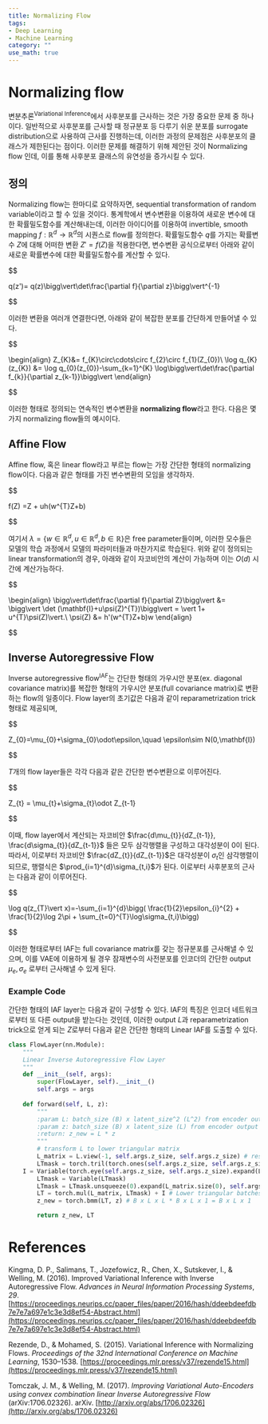 ```yaml
---
title: Normalizing Flow
tags: 
- Deep Learning
- Machine Learning
category: ""
use_math: true
---
```

# Normalizing flow

변분추론<sup>Variational Inference</sup>에서 사후분포를 근사하는 것은 가장 중요한 문제 중 하나이다. 일반적으로 사후분포를 근사할 때 정규분포 등 다루기 쉬운 분포를 surrogate distribution으로 사용하여 근사를 진행하는데, 이러한 과정의 문제점은 사후분포의 클래스가 제한된다는 점이다. 이러한 문제를 해결하기 위해 제안된 것이 Normalizing flow 인데, 이를 통해 사후분포 클래스의 유연성을 증가시킬 수 있다.

## 정의

Normalizing flow는 한마디로 요약하자면, sequential transformation of random variable이라고 할 수 있을 것이다. 통계학에서 변수변환을 이용하여 새로운 변수에 대한 확률밀도함수를 계산해내는데, 이러한 아이디어를 이용하여 invertible, smooth mapping $f:\mathbb{R}^{d}\to \mathbb{R}^{d}$의 시퀀스로 flow를 정의한다. 확률밀도함수 $q$를 가지는 확률변수 $Z$에 대해 어떠한 변환 $Z'=f(Z)$을 적용한다면, 변수변환 공식으로부터 아래와 같이 새로운 확률변수에 대한 확률밀도함수를 계산할 수 있다.


$$

q(z')= q(z)\bigg\vert\det\frac{\partial f}{\partial z}\bigg\vert^{-1}


$$

이러한 변환을 여러개 연결한다면, 아래와 같이 복잡한 분포를 간단하게 만들어낼 수 있다.


$$

\begin{align}
Z_{K}&= f_{K}\circ\cdots\circ f_{2}\circ f_{1}(Z_{0})\\
\log q_{K}(z_{K}) &= \log q_{0}(z_{0})-\sum_{k=1}^{K} \log\bigg\vert\det\frac{\partial f_{k}}{\partial z_{k-1}}\bigg\vert
\end{align}


$$

이러한 형태로 정의되는 연속적인 변수변환을 **normalizing flow**라고 한다. 다음은 몇 가지 normalizing flow들의 예시이다.

## Affine Flow

Affine flow, 혹은 linear flow라고 부르는 flow는 가장 간단한 형태의 normalizing flow이다. 다음과 같은 형태를 가진 변수변환의 모임을 생각하자.


$$

f(Z) =Z + uh(w^{T}Z+b)


$$

여기서 $\lambda=\{w\in \mathbb{R}^{d}, u\in \mathbb{R}^{d}, b\in \mathbb{R}\}$은 free parameter들이며, 이러한 모수들은 모델의 학습 과정에서 모델의 파라미터들과 마찬가지로 학습된다. 위와 같이 정의되는 linear transformation의 경우, 아래와 같이 자코비안의 계산이 가능하며 이는 $O(d)$ 시간에 계산가능하다.


$$

\begin{align}
\bigg\vert\det\frac{\partial f}{\partial Z}\bigg\vert &=  \bigg\vert \det (\mathbf{I}+u\psi(Z)^{T})\bigg\vert = \vert 1+ u^{T}\psi(Z)\vert.\\
\psi(Z) &= h'(w^{T}Z+b)w
\end{align}


$$

## Inverse Autoregressive Flow

Inverse autoregressive flow<sup>IAF</sup>는 간단한 형태의 가우시안 분포(ex. diagonal covariance matrix)를 복잡한 형태의 가우시안 분포(full covariance matrix)로 변환하는 flow의 일종이다. Flow layer의 초기값은 다음과 같이 reparametrization trick 형태로 제공되며,


$$

Z_{0}=\mu_{0}+\sigma_{0}\odot\epsilon,\quad \epsilon\sim N(0,\mathbf{I})


$$

$T$개의 flow layer들은 각각 다음과 같은 간단한 변수변환으로 이루어진다.


$$

Z_{t} = \mu_{t}+\sigma_{t}\odot Z_{t-1}


$$

이때, flow layer에서 계산되는 자코비안 $\frac{d\mu_{t}}{dZ_{t-1}}, \frac{d\sigma_{t}}{dZ_{t-1}}$ 들은 모두 삼각행렬을 구성하고 대각성분이 0이 된다. 따라서, 이로부터 자코비안 $\frac{dZ_{t}}{dZ_{t-1}}$은 대각성분이 $\sigma_{t}$인 삼각행렬이 되므로, 행렬식은 $\prod_{i=1}^{d}\sigma_{t,i}$가 된다. 이로부터 사후분포의 근사는 다음과 같이 이루어진다.

$$

\log q(z_{T}\vert x)=-\sum_{i=1}^{d}\bigg( \frac{1}{2}\epsilon_{i}^{2} + \frac{1}{2}\log 2\pi  + \sum_{t=0}^{T}\log\sigma_{t,i}\bigg)


$$

이러한 형태로부터 IAF는 full covariance matrix를 갖는 정규분포를 근사해낼 수 있으며, 이를 VAE에 이용하게 될 경우 잠재변수의 사전분포를 인코더의 간단한 output $\mu_{e},\sigma_{e}$ 로부터 근사해낼 수 있게 된다.

### Example Code

간단한 형태의 IAF layer는 다음과 같이 구성할 수 있다. IAF의 특징은 인코더 네트워크로부터 또 다른 output을 받는다는 것인데, 이러한 output $L$과 reparametrization trick으로 얻게 되는 $Z$로부터 다음과 같은 간단한 형태의 Linear IAF를 도출할 수 있다.

```python
class FlowLayer(nn.Module):
    """
    Linear Inverse Autoregressive Flow Layer
    """
    def __init__(self, args):
        super(FlowLayer, self).__init__()
        self.args = args
    
    def forward(self, L, z):
        """
        :param L: batch_size (B) x latent_size^2 (L^2) from encoder output
        :param z: batch_size (B) x latent_size (L) from encoder output z0
        :return: z_new = L * z
        """
        # transform L to lower triangular matrix
        L_matrix = L.view(-1, self.args.z_size, self.args.z_size) # resize to get B x L x L
        LTmask = torch.tril(torch.ones(self.args.z_size, self.args.z_size), diagonal=-1) # lower-triangular mask matrix
	I = Variable(torch.eye(self.args.z_size, self.args.z_size).expand(L_matrix.size(0), self.args.z_size, self.args.z_size))
        LTmask = Variable(LTmask)
        LTmask = LTmask.unsqueeze(0).expand(L_matrix.size(0), self.args.z_size, self.args.z_size)
        LT = torch.mul(L_matrix, LTmask) + I # Lower triangular batches
        z_new = torch.bmm(LT, z) # B x L x L * B x L x 1 = B x L x 1

        return z_new, LT

```


# References

Kingma, D. P., Salimans, T., Jozefowicz, R., Chen, X., Sutskever, I., & Welling, M. (2016). Improved Variational Inference with Inverse Autoregressive Flow. _Advances in Neural Information Processing Systems_, _29_. [https://proceedings.neurips.cc/paper_files/paper/2016/hash/ddeebdeefdb7e7e7a697e1c3e3d8ef54-Abstract.html](https://proceedings.neurips.cc/paper_files/paper/2016/hash/ddeebdeefdb7e7e7a697e1c3e3d8ef54-Abstract.html)

Rezende, D., & Mohamed, S. (2015). Variational Inference with Normalizing Flows. _Proceedings of the 32nd International Conference on Machine Learning_, 1530–1538. [https://proceedings.mlr.press/v37/rezende15.html](https://proceedings.mlr.press/v37/rezende15.html)

Tomczak, J. M., & Welling, M. (2017). _Improving Variational Auto-Encoders using convex combination linear Inverse Autoregressive Flow_ (arXiv:1706.02326). arXiv. [http://arxiv.org/abs/1706.02326](http://arxiv.org/abs/1706.02326)
